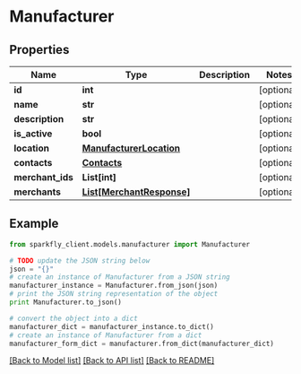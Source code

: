 # Manufacturer


## Properties
Name | Type | Description | Notes
------------ | ------------- | ------------- | -------------
**id** | **int** |  | [optional] 
**name** | **str** |  | [optional] 
**description** | **str** |  | [optional] 
**is_active** | **bool** |  | [optional] 
**location** | [**ManufacturerLocation**](ManufacturerLocation.md) |  | [optional] 
**contacts** | [**Contacts**](Contacts.md) |  | [optional] 
**merchant_ids** | **List[int]** |  | [optional] 
**merchants** | [**List[MerchantResponse]**](MerchantResponse.md) |  | [optional] 

## Example

```python
from sparkfly_client.models.manufacturer import Manufacturer

# TODO update the JSON string below
json = "{}"
# create an instance of Manufacturer from a JSON string
manufacturer_instance = Manufacturer.from_json(json)
# print the JSON string representation of the object
print Manufacturer.to_json()

# convert the object into a dict
manufacturer_dict = manufacturer_instance.to_dict()
# create an instance of Manufacturer from a dict
manufacturer_form_dict = manufacturer.from_dict(manufacturer_dict)
```
[[Back to Model list]](../README.md#documentation-for-models) [[Back to API list]](../README.md#documentation-for-api-endpoints) [[Back to README]](../README.md)


